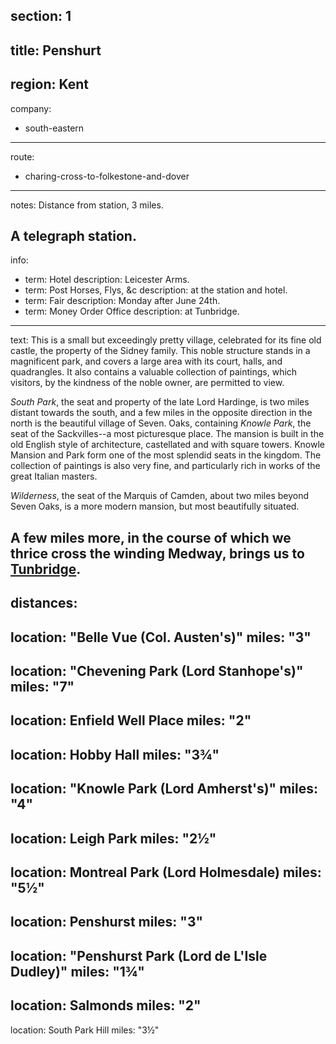 section: 1
----
title: Penshurt
----
region: Kent
----
company:
- south-eastern
----
route:
- charing-cross-to-folkestone-and-dover
----
notes: Distance from station, 3 miles.

A telegraph station.
----
info:
- term: Hotel
  description: Leicester Arms.
- term: Post Horses, Flys, &c
  description: at the station and hotel.
- term: Fair
  description: Monday after June 24th.
- term: Money Order Office
  description: at Tunbridge.
----
text: This is a small but exceedingly pretty village, celebrated for its fine old castle, the property of the Sidney family. This noble structure stands in a magnificent park, and covers a large area with its court, halls, and quadrangles. It also contains a valuable collection of paintings, which visitors, by the kindness of the noble owner, are permitted to view.

*South Park*, the seat and property of the late Lord Hardinge, is two miles distant towards the south, and a few miles in the opposite direction in the north is the beautiful village of Seven. Oaks, containing *Knowle Park*, the seat of the Sackvilles--a most picturesque place. The mansion is built in the old English style of architecture, castellated and with square towers. Knowle Mansion and Park form one of the most splendid seats in the kingdom. The collection of paintings is also very fine, and particularly rich in works of the great Italian masters.

*Wilderness*, the seat of the Marquis of Camden, about two miles beyond Seven Oaks, is a more modern mansion, but most beautifully situated.

A few miles more, in the course of which we thrice cross the winding Medway, brings us to [Tunbridge](/stations/tunbridge).
----
distances:
- 
  location: "Belle Vue (Col. Austen's)"
  miles: "3"
- 
  location: "Chevening Park (Lord Stanhope's)"
  miles: "7"
- 
  location: Enfield Well Place
  miles: "2"
- 
  location: Hobby Hall
  miles: "3¾"
- 
  location: "Knowle Park (Lord Amherst's)"
  miles: "4"
- 
  location: Leigh Park
  miles: "2½"
- 
  location: Montreal Park (Lord Holmesdale)
  miles: "5½"
- 
  location: Penshurst
  miles: "3"
- 
  location: "Penshurst Park (Lord de L'Isle Dudley)"
  miles: "1¾"
- 
  location: Salmonds
  miles: "2"
- 
  location: South Park Hill
  miles: "3½"
